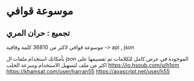 # موسوعة قوافي
## تجميع : حران المري

موسوعة قوافي لاكثر من 36810 كلمة وقافية  -> api , json

بأمكانك استخدام ملفات ال json 
الموجودة في عرض كامل للكلامات
تم تقسيمها على اكثر من ملف لتسهيل الاستخدام وسرعة الجلب
https://io.hsoub.com/u/h1om
https://khamsat.com/user/harran55
https://avascript.net/user/h55
